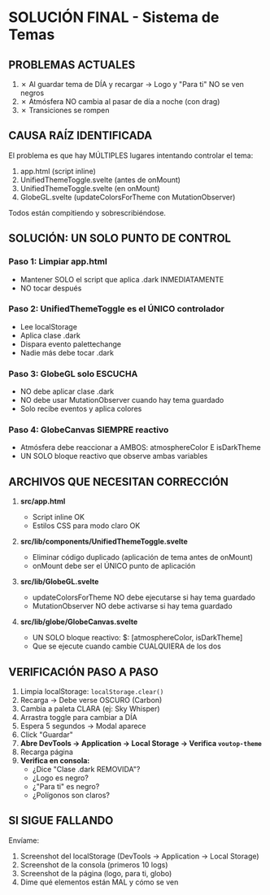 # SOLUCIÓN FINAL - Sistema de Temas

## PROBLEMAS ACTUALES

1. ✗ Al guardar tema de DÍA y recargar → Logo y "Para ti" NO se ven negros
2. ✗ Atmósfera NO cambia al pasar de día a noche (con drag)
3. ✗ Transiciones se rompen

## CAUSA RAÍZ IDENTIFICADA

El problema es que hay MÚLTIPLES lugares intentando controlar el tema:
1. app.html (script inline)
2. UnifiedThemeToggle.svelte (antes de onMount)
3. UnifiedThemeToggle.svelte (en onMount)
4. GlobeGL.svelte (updateColorsForTheme con MutationObserver)

Todos están compitiendo y sobrescribiéndose.

## SOLUCIÓN: UN SOLO PUNTO DE CONTROL

### Paso 1: Limpiar app.html
- Mantener SOLO el script que aplica .dark INMEDIATAMENTE
- NO tocar después

### Paso 2: UnifiedThemeToggle es el ÚNICO controlador
- Lee localStorage
- Aplica clase .dark
- Dispara evento palettechange
- Nadie más debe tocar .dark

### Paso 3: GlobeGL solo ESCUCHA
- NO debe aplicar clase .dark
- NO debe usar MutationObserver cuando hay tema guardado
- Solo recibe eventos y aplica colores

### Paso 4: GlobeCanvas SIEMPRE reactivo
- Atmósfera debe reaccionar a AMBOS: atmosphereColor E isDarkTheme
- UN SOLO bloque reactivo que observe ambas variables

## ARCHIVOS QUE NECESITAN CORRECCIÓN

1. **src/app.html**
   - Script inline OK
   - Estilos CSS para modo claro OK

2. **src/lib/components/UnifiedThemeToggle.svelte**
   - Eliminar código duplicado (aplicación de tema antes de onMount)
   - onMount debe ser el ÚNICO punto de aplicación

3. **src/lib/GlobeGL.svelte**
   - updateColorsForTheme NO debe ejecutarse si hay tema guardado
   - MutationObserver NO debe activarse si hay tema guardado

4. **src/lib/globe/GlobeCanvas.svelte**
   - UN SOLO bloque reactivo: $: [atmosphereColor, isDarkTheme]
   - Que se ejecute cuando cambie CUALQUIERA de los dos

## VERIFICACIÓN PASO A PASO

1. Limpia localStorage: `localStorage.clear()`
2. Recarga → Debe verse OSCURO (Carbon)
3. Cambia a paleta CLARA (ej: Sky Whisper)
4. Arrastra toggle para cambiar a DÍA
5. Espera 5 segundos → Modal aparece
6. Click "Guardar"
7. **Abre DevTools → Application → Local Storage → Verifica `voutop-theme`**
8. Recarga página
9. **Verifica en consola:**
   - ¿Dice "Clase .dark REMOVIDA"?
   - ¿Logo es negro?
   - ¿"Para ti" es negro?
   - ¿Polígonos son claros?

## SI SIGUE FALLANDO

Envíame:
1. Screenshot del localStorage (DevTools → Application → Local Storage)
2. Screenshot de la consola (primeros 10 logs)
3. Screenshot de la página (logo, para ti, globo)
4. Dime qué elementos están MAL y cómo se ven
